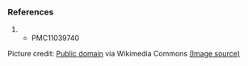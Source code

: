 ### References

1.  * PMC11039740

Picture credit: [Public domain](https://commons.wikimedia.org/wiki/Main_Page) via Wikimedia Commons [(Image source)](https://en.wikipedia.org/wiki/File:Triticum_timopheevii_(Zhuk.)_Zhuk._-_Timopheev%27s_wheat_-_TRTI_-_Tracey_Slotta_%40_USDA-NRCS_PLANTS_Database.jpg)

